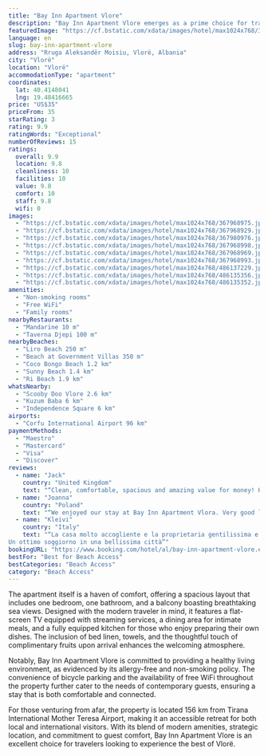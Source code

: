 ```yaml
---
title: "Bay Inn Apartment Vlore"
description: "Bay Inn Apartment Vlore emerges as a prime choice for travelers seeking comfort and convenience in the heart of Vlorë."
featuredImage: "https://cf.bstatic.com/xdata/images/hotel/max1024x768/367968975.jpg?k=9878da8f8a86a26a7bb480b6d6cf6caf067190df3018117825b4bd1e38f0ce58&o=&hp=1"
language: en
slug: bay-inn-apartment-vlore
address: "Rruga Aleksandër Moisiu, Vlorë, Albania"
city: "Vlorë"
location: "Vlorë"
accommodationType: "apartment"
coordinates:
  lat: 40.4148041
  lng: 19.48416665
price: "US$35"
priceFrom: 35
starRating: 3
rating: 9.9
ratingWords: "Exceptional"
numberOfReviews: 15
ratings:
  overall: 9.9
  location: 9.8
  cleanliness: 10
  facilities: 10
  value: 9.8
  comfort: 10
  staff: 9.8
  wifi: 0
images:
  - "https://cf.bstatic.com/xdata/images/hotel/max1024x768/367968975.jpg?k=9878da8f8a86a26a7bb480b6d6cf6caf067190df3018117825b4bd1e38f0ce58&o=&hp=1"
  - "https://cf.bstatic.com/xdata/images/hotel/max1024x768/367968929.jpg?k=582113a0cc4aa598ec02aad86e6998e5dc57a064498bde69a2eb6e1c2c23f62d&o=&hp=1"
  - "https://cf.bstatic.com/xdata/images/hotel/max1024x768/367980976.jpg?k=41a9b7d7c9dd120f55db7b7c05007b651e7b0a05465a05db115131c222d6b791&o=&hp=1"
  - "https://cf.bstatic.com/xdata/images/hotel/max1024x768/367968998.jpg?k=84bd68f6745d90d17ce2d86cdc096cb1836a91a86fc4877c23438fa00d025489&o=&hp=1"
  - "https://cf.bstatic.com/xdata/images/hotel/max1024x768/367968969.jpg?k=93c31c43900b087c0bd4eb36da9cc744a5fd84a350adee7730fa956a18e2cb5b&o=&hp=1"
  - "https://cf.bstatic.com/xdata/images/hotel/max1024x768/367968993.jpg?k=0059b68cb7b1be667a12697bd4f77d4809f131c3f6ed8c64f67da109f7e28af5&o=&hp=1"
  - "https://cf.bstatic.com/xdata/images/hotel/max1024x768/486137229.jpg?k=30321458f3c1ebf9aa27178ae7781bef9f3717dd3ffb013bc67b96a2405705da&o=&hp=1"
  - "https://cf.bstatic.com/xdata/images/hotel/max1024x768/486135356.jpg?k=2434b8d63afa4828cc28f5a604bebec0da37d109c3957d5d89776f580078fc36&o=&hp=1"
  - "https://cf.bstatic.com/xdata/images/hotel/max1024x768/486135352.jpg?k=0a91c6974c9703b55e85d59c09f8b75127742768d699bae57cf9df436d23e27f&o=&hp=1"
amenities:
  - "Non-smoking rooms"
  - "Free WiFi"
  - "Family rooms"
nearbyRestaurants:
  - "Mandarine 10 m"
  - "Taverna Djepi 100 m"
nearbyBeaches:
  - "Liro Beach 250 m"
  - "Beach at Government Villas 350 m"
  - "Coco Bongo Beach 1.2 km"
  - "Sunny Beach 1.4 km"
  - "Ri Beach 1.9 km"
whatsNearby:
  - "Scooby Doo Vlore 2.6 km"
  - "Kuzum Baba 6 km"
  - "Independence Square 6 km"
airports:
  - "Corfu International Airport 96 km"
paymentMethods:
  - "Maestro"
  - "Mastercard"
  - "Visa"
  - "Discover"
reviews:
  - name: "Jack"
    country: "United Kingdom"
    text: "“Clean, comfortable, spacious and amazing value for money! Highly recommended! Also a stunning view from the balcony!”"
  - name: "Joanna"
    country: "Poland"
    text: "“We enjoyed our stay at Bay Inn Apartment Vlora. Very good location. Close to the beaches, two shops and great pizzeria next to it. The apartment is very well equipped, cozy and clean. Plenty of towels, a coffee maker, coffee and some spices...”"
  - name: "Kleivi"
    country: "Italy"
    text: "“La casa molto accogliente e la proprietaria gentilissima e disponibile per qualsiasi cosa.
Un ottimo soggiorno in una bellissima città”"
bookingURL: "https://www.booking.com/hotel/al/bay-inn-apartment-vlore.en-gb.html?aid=8035640"
bestFor: "Best for Beach Access"
bestCategories: "Beach Access"
category: "Beach Access"
---
```


The apartment itself is a haven of comfort, offering a spacious layout that includes one bedroom, one bathroom, and a balcony boasting breathtaking sea views. Designed with the modern traveler in mind, it features a flat-screen TV equipped with streaming services, a dining area for intimate meals, and a fully equipped kitchen for those who enjoy preparing their own dishes. The inclusion of bed linen, towels, and the thoughtful touch of complimentary fruits upon arrival enhances the welcoming atmosphere.

Notably, Bay Inn Apartment Vlore is committed to providing a healthy living environment, as evidenced by its allergy-free and non-smoking policy. The convenience of bicycle parking and the availability of free WiFi throughout the property further cater to the needs of contemporary guests, ensuring a stay that is both comfortable and connected.

For those venturing from afar, the property is located 156 km from Tirana International Mother Teresa Airport, making it an accessible retreat for both local and international visitors. With its blend of modern amenities, strategic location, and commitment to guest comfort, Bay Inn Apartment Vlore is an excellent choice for travelers looking to experience the best of Vlorë.